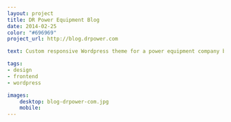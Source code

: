 ```yaml
---
layout: project
title: DR Power Equipment Blog
date: 2014-02-25
color: "#696969"
project_url: http://blog.drpower.com

text: Custom responsive Wordpress theme for a power equipment company blog

tags:
- design
- frontend
- wordpress

images:
    desktop: blog-drpower-com.jpg
    mobile: 
---
```

